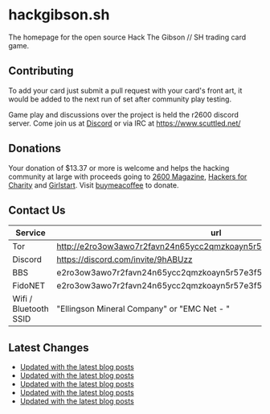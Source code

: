 # hackgibson.sh
The homepage for the open source Hack The Gibson // SH trading card game.


## Contributing

To add your card just submit a pull request with your card's front art, it would be added to the next run of set after community play testing.

Game play and discussions over the project is held the r2600 discord server. Come join us at [Discord](https://discord.com/invite/9hABUzz) or via IRC at https://www.scuttled.net/


## Donations

Your donation of $13.37 or more is welcome and helps the hacking community at large with proceeds going to [2600 Magazine](https://2600.com/), [Hackers for Charity](https://hackersforcharity.org) and [Girlstart](https://girlstart.org).  Visit [buymeacoffee](https://www.buymeacoffee.com/hackgibson.sh) to donate.


## Contact Us

Service | url
-|-
Tor | http://e2ro3ow3awo7r2favn24n65ycc2qmzkoayn5r57e3f56nvjwdcgg32ad.onion
Discord | https://discord.com/invite/9hABUzz
BBS | e2ro3ow3awo7r2favn24n65ycc2qmzkoayn5r57e3f56nvjwdcgg32ad.onion:23
FidoNET | e2ro3ow3awo7r2favn24n65ycc2qmzkoayn5r57e3f56nvjwdcgg32ad.onion:24554
Wifi / Bluetooth SSID | "Ellingson Mineral Company" or "EMC Net - <fidonet address>"

## Latest Changes
<!-- BLOG-POST-LIST:START -->
- [Updated with the latest blog posts](https://github.com/DFW2600/hackgibson.sh/commit/4d54844aabac8f977055396d7b2022870a2980a6)
- [Updated with the latest blog posts](https://github.com/DFW2600/hackgibson.sh/commit/da695664598d3a00c30d410d0d2a9e7777b49dae)
- [Updated with the latest blog posts](https://github.com/DFW2600/hackgibson.sh/commit/17fea8b094449359b0f07ca0ed21baba06953e82)
- [Updated with the latest blog posts](https://github.com/DFW2600/hackgibson.sh/commit/95464f6567523ccd62afa66b99fb065a780b4bdd)
- [Updated with the latest blog posts](https://github.com/DFW2600/hackgibson.sh/commit/2069f2fa22d381375168bfad5eaa1f7e1fb5cbb2)
<!-- BLOG-POST-LIST:END -->
